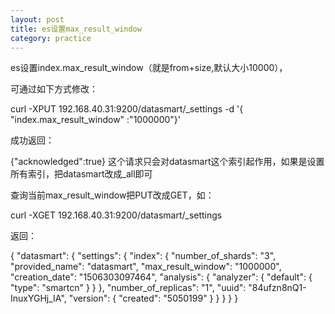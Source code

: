 ```yaml
---
layout: post
title: es设置max_result_window
category: practice
---
```


es设置index.max_result_window（就是from+size,默认大小10000），

可通过如下方式修改：

curl -XPUT 192.168.40.31:9200/datasmart/_settings -d '{ "index.max_result_window" :"1000000"}'

成功返回：

{"acknowledged":true}
这个请求只会对datasmart这个索引起作用，如果是设置所有索引，把datasmart改成_all即可

查询当前max_result_window把PUT改成GET，如：

curl -XGET 192.168.40.31:9200/datasmart/_settings

返回：

{
    "datasmart": {
        "settings": {
            "index": {
                "number_of_shards": "3",
                "provided_name": "datasmart",
                "max_result_window": "1000000",
                "creation_date": "1506303097464",
                "analysis": {
                    "analyzer": {
                        "default": {
                            "type": "smartcn"
                        }
                    }
                },
                "number_of_replicas": "1",
                "uuid": "84ufzn8nQ1-InuxYGHj_IA",
                "version": {
                    "created": "5050199"
                }
            }
        }
    }
}
